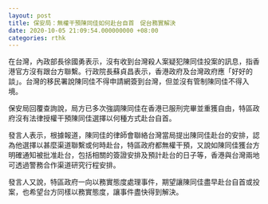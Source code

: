 ```yaml
---
layout: post
title: 保安局：無權干預陳同佳如何赴台自首　促台務實解決
date: 2020-10-05 21:09:54.000000000 +08:00
categories: rthk
---
```


在台灣，內政部長徐國勇表示，沒有收到台灣殺人案疑犯陳同佳投案的訊息，指香港官方沒有跟台方聯繫。行政院長蘇貞昌表示，香港政府及台灣政府應「好好的談」。台灣的移民署說陳同佳不得申請網簽到台灣，但並沒有管制陳同佳不得入境。

保安局回覆查詢說，局方已多次強調陳同佳在香港已服刑完畢並重獲自由，特區政府沒有法律授權干預陳同佳選擇以何種方式赴台自首。

發言人表示，根據報道，陳同佳的律師會聯絡台灣當局提出陳同佳赴台的安排，認為他選擇以甚麼渠道聯繫或何時赴台，特區政府都無權干預，又說如陳同佳獲台方明確通知被批准赴台，包括相關的簽證安排及預計赴台的日子等，香港與台灣兩地可透過警務合作渠道研究行程安排。

發言人又說，特區政府一向以務實態度處理事件，期望讓陳同佳盡早赴台自首或投案，也希望台方同樣以務實態度，讓事件盡快得到解決。
